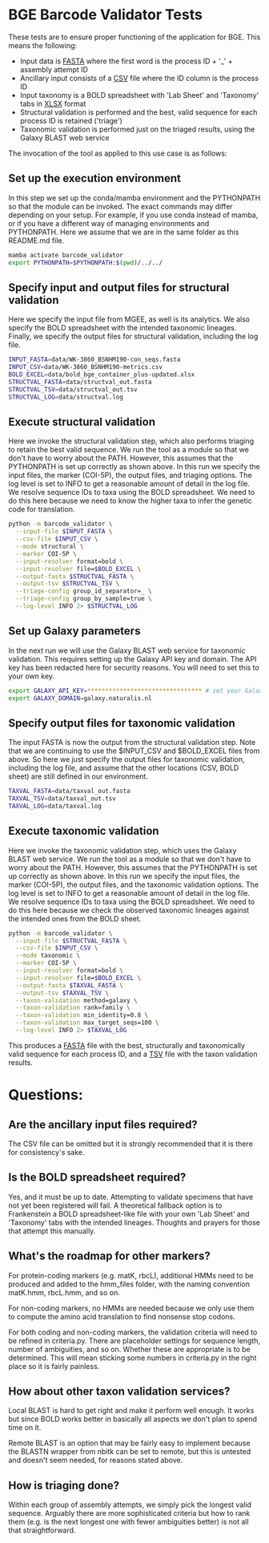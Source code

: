 # BGE Barcode Validator Tests

These tests are to ensure proper functioning of the application for BGE. This means the following:

- Input data is [FASTA](data/WK-3860_BSNHM190-con_seqs.fasta) where the first word is the process ID + '_' + assembly 
  attempt ID
- Ancillary input consists of a [CSV](data/WK-3860_BSNHM190-metrics.csv) file where the ID column is the process ID
- Input taxonomy is a BOLD spreadsheet with 'Lab Sheet' and 'Taxonomy' tabs in 
  [XLSX](data/bold_bge_container_plus-updated.xlsx) format
- Structural validation is performed and the best, valid sequence for each process ID is retained ('triage')
- Taxonomic validation is performed just on the triaged results, using the Galaxy BLAST web service

The invocation of the tool as applied to this use case is as follows:

## Set up the execution environment

In this step we set up the conda/mamba environment and the PYTHONPATH so that the module can be invoked. The exact
commands may differ depending on your setup. For example, if you use conda instead of mamba, or if you have a different
way of managing environments and PYTHONPATH. Here we assume that we are in the same folder as this README.md file.

```bash
mamba activate barcode_validator
export PYTHONPATH=$PYTHONPATH:$(pwd)/../../
```
## Specify input and output files for structural validation

Here we specify the input file from MGEE, as well is its analytics. We also specify the BOLD spreadsheet with the
intended taxonomic lineages. Finally, we specify the output files for structural validation, including the log file.

```bash
INPUT_FASTA=data/WK-3860_BSNHM190-con_seqs.fasta
INPUT_CSV=data/WK-3860_BSNHM190-metrics.csv
BOLD_EXCEL=data/bold_bge_container_plus-updated.xlsx
STRUCTVAL_FASTA=data/structval_out.fasta
STRUCTVAL_TSV=data/structval_out.tsv
STRUCTVAL_LOG=data/structval.log
```

## Execute structural validation

Here we invoke the structural validation step, which also performs triaging to retain the best valid sequence. We run
the tool as a module so that we don't have to worry about the PATH. However, this assumes that the PYTHONPATH is set
up correctly as shown above. In this run we specify the input files, the marker (COI-5P), the output files, and
triaging options. The log level is set to INFO to get a reasonable amount of detail in the log file. We resolve sequence
IDs to taxa using the BOLD spreadsheet. We need to do this here because we need to know the higher taxa to infer the
genetic code for translation.

```bash
python -m barcode_validator \
  --input-file $INPUT_FASTA \
  --csv-file $INPUT_CSV \
  --mode structural \
  --marker COI-5P \
  --input-resolver format=bold \
  --input-resolver file=$BOLD_EXCEL \
  --output-fasta $STRUCTVAL_FASTA \
  --output-tsv $STRUCTVAL_TSV \
  --triage-config group_id_separator=_ \
  --triage-config group_by_sample=true \
  --log-level INFO 2> $STRUCTVAL_LOG
```

## Set up Galaxy parameters

In the next run we will use the Galaxy BLAST web service for taxonomic validation. This requires setting up the Galaxy
API key and domain. The API key has been redacted here for security reasons. You will need to set this to your own key.

```bash
export GALAXY_API_KEY=******************************** # set your Galaxy API key
export GALAXY_DOMAIN=galaxy.naturalis.nl
```

## Specify output files for taxonomic validation

The input FASTA is now the output from the structural validation step. Note that we are continuing to use the 
$INPUT_CSV and $BOLD_EXCEL files from above. So here we just specify the output files for taxonomic validation, 
including the log file, and assume that the other locations (CSV, BOLD sheet) are still defined in our environment.

```bash
TAXVAL_FASTA=data/taxval_out.fasta
TAXVAL_TSV=data/taxval_out.tsv
TAXVAL_LOG=data/taxval.log
```
## Execute taxonomic validation

Here we invoke the taxonomic validation step, which uses the Galaxy BLAST web service. We run
the tool as a module so that we don't have to worry about the PATH. However, this assumes that the PYTHONPATH is set
up correctly as shown above. In this run we specify the input files, the marker (COI-5P), the output files, and
the taxonomic validation options. The log level is set to INFO to get a reasonable amount of detail in the log file. 
We resolve sequence IDs to taxa using the BOLD spreadsheet. We need to do this here because we check the observed 
taxonomic lineages against the intended ones from the BOLD sheet.

```bash
python -m barcode_validator \
  --input-file $STRUCTVAL_FASTA \
  --csv-file $INPUT_CSV \
  --mode taxonomic \
  --marker COI-5P \
  --input-resolver format=bold \
  --input-resolver file=$BOLD_EXCEL \
  --output-fasta $TAXVAL_FASTA \
  --output-tsv $TAXVAL_TSV \
  --taxon-validation method=galaxy \
  --taxon-validation rank=family \
  --taxon-validation min_identity=0.8 \
  --taxon-validation max_target_seqs=100 \
  --log-level INFO 2> $TAXVAL_LOG
```

This produces a [FASTA](data/taxval_out.fasta) file with the best, structurally and taxonomically valid sequence for 
each process ID, and a [TSV](data/taxval_out.tsv) file with the taxon validation results.

# Questions:

## Are the ancillary input files required?

The CSV file can be omitted but it is strongly recommended that it is there for consistency's sake.

## Is the BOLD spreadsheet required?

Yes, and it must be up to date.  Attempting to validate specimens that have not yet been registered will fail.
A theoretical fallback option is to Frankenstein a BOLD spreadsheet-like file with your own 'Lab Sheet' and
'Taxonomy' tabs with the intended lineages. Thoughts and prayers for those that attempt this manually.

## What's the roadmap for other markers?

For protein-coding markers (e.g. matK, rbcL), additional HMMs need to be produced and added to the hmm_files folder,
with the naming convention matK.hmm, rbcL.hmm, and so on.

For non-coding markers, no HMMs are needed because we only use them to compute the amino acid translation to find
nonsense stop codons.

For both coding and non-coding markers, the validation criteria will need to be refined in criteria.py. There are
placeholder settings for sequence length, number of ambiguities, and so on. Whether these are appropriate is to
be determined. This will mean sticking some numbers in criteria.py in the right place so it is fairly painless.

## How about other taxon validation services?

Local BLAST is hard to get right and make it perform well enough. It works but since BOLD works better in basically
all aspects we don't plan to spend time on it.

Remote BLAST is an option that may be fairly easy to implement because the BLASTN wrapper from nbitk can be set to
remote, but this is untested and doesn't seem needed, for reasons stated above.

## How is triaging done?

Within each group of assembly attempts, we simply pick the longest valid sequence. Arguably there are more 
sophisticated criteria but how to rank them (e.g. is the next longest one with fewer ambiguities better) is
not all that straightforward.